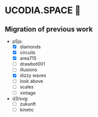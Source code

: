 # UCODIA.SPACE 🚀

## Migration of previous work

- p5js:
  - [x] diamonds
  - [x] circuits
  - [x] area715
  - [ ] drawbot001
  - [ ] illusions
  - [x] dizzy waves
  - [ ] look above
  - [ ] scales
  - [ ] vintage
- d3/svg:
  - [ ] zukunft
  - [ ] kinetic